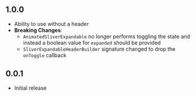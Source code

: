 ## 1.0.0

* Ability to use without a header
* **Breaking Changes**:
    * `AnimatedSliverExpandable` no longer performs toggling the state and instead a boolean value for `expanded` should be provided
    * `SliverExpandableHeaderBuilder` signature changed to drop the `onToggle` callback

## 0.0.1

* Initial release
